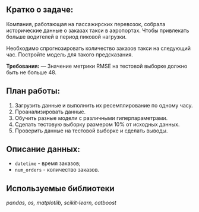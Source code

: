 ## Кратко о задаче:
Компания, работающая на пассажирских перевозок, собрала исторические данные о заказах такси в аэропортах. Чтобы привлекать больше водителей в период пиковой нагрузки. 

Необходимо спрогнозировать количество заказов такси на следующий час. Постройте модель для такого предсказания.

**Требования:** — Значение метрики RMSE на тестовой выборке должно быть не больше 48.

## План работы:

1. Загрузить данные и выполнить их ресемплирование по одному часу.
2. Проанализировать данные.
3. Обучить разные модели с различными гиперпараметрами.
4. Сделать тестовую выборку размером 10% от исходных данных.
5. Проверить данные на тестовой выборке и сделать выводы.

## Описание данных:

 - `datetime` - время заказов;
 - `num_orders` - количество заказов.

## Используемые библиотеки
*pandas, os, matplotlib, scikit-learn, catboost*
